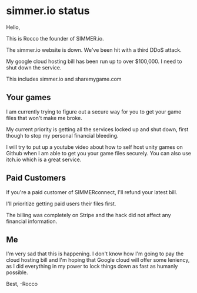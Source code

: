 # simmer.io status

Hello,

This is Rocco the founder of SIMMER.io. 

The simmer.io website is down. We've been hit with a third DDoS attack. 

My google cloud hosting bill has been run up to over $100,000. I need to shut down the service.

This includes simmer.io and sharemygame.com


## Your games
I am currently trying to figure out a secure way for you to get your game files that won't make me broke.

My current priority is getting all the services locked up and shut down, first though to stop my personal financial bleeding.

I will try to put up a youtube video about how to self host unity games on Github when I am able to get you your game files securely. You can also use itch.io which is a great service.

## Paid Customers
If you're a paid customer of SIMMERconnect, I'll refund your latest bill.

I'll prioritize getting paid users their files first.

The billing was completely on Stripe and the hack did not affect any financial information.

## Me
I'm very sad that this is happening. I don't know how I'm going to pay the cloud hosting bill and I'm hoping that Google cloud will offer some leniency, as I did everything in my power to lock things down as fast as humanly possible.

Best,
-Rocco

